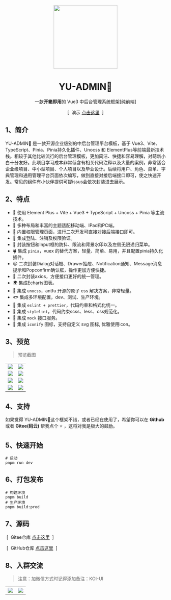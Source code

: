 <p align="center">
  <img src="https://pic4.zhimg.com/v2-702a23ebb518199355099df77a3cfe07_b.webp" width="200" height="200" />
</p>

<h1 align="center">YU-ADMIN🌻</h1>

<p align="center">一款<b>开箱即用</b>的 Vue3 中后台管理系统框架[纯前端]</p>

<p align="center">
  <span>&nbsp;[&nbsp;</span>
  演示
  <a href="http://39.107.143.109/login" target="_blank">点击这里</a>
  <span>&nbsp;]&nbsp;</span>
<p>

## 1、简介

YU-ADMIN🌻 是一款开源企业级别的中后台管理平台模板，基于 Vue3、Vite、TypeScript、Pinia、Pinia持久化插件、Unocss 和 ElementPlus等前端最新技术栈。相较于其他比较流行的后台管理模板，更加简洁、快捷和容易理解，对萌新小白十分友好。此项目学习成本非常低含有相关代码注释以及大量的案例，非常适合企业级项目、中小型项目、个人项目以及毕业设计。后续将用户、角色、菜单、字典管理和通用管理平台页面依次编写，做到直接对接后端接口即可，使之快速开发。常见的组件有小伙伴提供可提issus会依次封装进去展示。

## 2、特点

- 🎯 使用 Element Plus + Vite + Vue3 + TypeScript + Uncoss + Pinia 等主流技术。
- 🍊 多种布局和丰富的主题适配移动端、IPad和PC端。
- 🐼 内置权限管理页面，进行二次开发可直接对接后端接口即可。
- 🌸 集成登陆、注销及权限验证。
- 🎃 封装按钮和Input框的防抖、限流和背景水印以及左侧无限递归菜单。
- 🍀 集成 `pinia`，vuex 的替代方案，轻量、简单、易用，并且配置pinia持久化插件。
- 😍 二次封装Dialog对话框、Drawer抽屉、Notification通知、Message消息提示和Popconfirm确认框，操作更加方便快捷。
- 🍓 二次封装axios，方便接口更好的统一管理。
- 🌍 集成Echarts图表。
- 🌈 集成 `unocss`，antfu 开源的原子 css 解决方案，非常轻量。
- 🐟 集成多环境配置，dev、测试、生产环境。
- 🌼 集成 `eslint + prettier`，代码约束和格式化统一。
- 🌻 集成 `stylelint`，代码约束scss、less、css规范化。
- 👻 集成 `mock` 接口服务。
- 🏡 集成 `iconify` 图标，支持自定义 svg 图标, 优雅使用icon。

## 3、预览

> 预览截图

<table>
  <tr>
    <td><img src="https://i.mji.rip/2023/11/23/7afa129efbd977e90c4243643d92a5e2.png" /></td>
    <td><img src="https://i.mji.rip/2023/11/23/b8118a39f4b594284c19836ded71f38f.png" /></td>
  </tr>
  <tr>
    <td><img src="https://i.mji.rip/2023/11/23/60404f1d026488d753356c58fb374e7b.png" /></td>
    <td><img src="https://i.mji.rip/2023/11/23/e61fd6ab7f71b4604bf905000e8edc37.png" /></td>
  </tr>
  <tr>
    <td><img src="https://i.mji.rip/2023/11/23/015f776f73a1242845846142820fbcf6.png" /></td>
    <td><img src="https://i.mji.rip/2023/11/23/74fb397c09df3ad6900722d1a6ab5412.png" /></td>
  </tr>
  <tr>
    <td><img src="https://i.mji.rip/2023/11/23/548158708b7b6735c3e0dee5a3f4c223.png" /></td>
    <td><img src="https://i.mji.rip/2023/11/23/2bf2ce90924826a2fd972cad814b4429.png" /></td>
  </tr>
</table>

## 4、支持

如果觉得 YU-ADMIN🌻这个框架不错，或者已经在使用了，希望你可以在 **Github** 或者 **Gitee(码云)** 帮我点个 ⭐ ，这将对我是极大的鼓励。

## 5、快速开始

```properties
# 启动
pnpm run dev
```

## 6、打包发布

```properties
# 构建环境
pnpm build
# 生产环境
pnpm build:prod
```

## 7、源码

<p align="left">
  <span>&nbsp;[&nbsp;</span>
  Gitee仓库
  <a href="https://gitee.com/BigCatHome/koi-ui.git" target="_blank">点击这里</a>
  <span>&nbsp;]&nbsp;</span>
<p>
<p align="left">
  <span>&nbsp;[&nbsp;</span>
  GitHub仓库
  <a href="https://github.com/yuxintao6/koi-ui.git" target="_blank">点击这里</a>
  <span>&nbsp;]&nbsp;</span>
<p>

## 8、入群交流

> 注意：加微信方式时记得添加备注：KOI-UI

<table>
    <tr>
        <td><img src="https://i.miji.bid/2023/11/26/db0ea158bd0e90586b3a6636e71417ae.jpeg"/></td>
        <td><img src="https://i.miji.bid/2023/11/26/7e15f68c24b5a6f69d371059900ccd81.jpeg"/></td>
    </tr>
</table>
